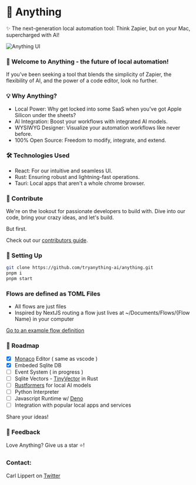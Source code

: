 # 🚀 Anything

✨ The next-generation local automation tool: Think Zapier, but on your Mac, supercharged with AI!

![Anything UI](https://raw.githubusercontent.com/tryanything-ai/anything/main/docs/anything_aug_10.gif)


### 🌟 Welcome to Anything - the future of local automation! 

If you've been seeking a tool that blends the simplicity of Zapier, the flexibility of AI, and the power of a code editor, look no further.

### 💡 Why Anything?

- Local Power: Why get locked into some SaaS when you've got Apple Silicon under the sheets?
- AI Integration: Boost your workflows with integrated AI models.
- WYSIWYG Designer: Visualize your automation workflows like never before.
- 100% Open Source: Freedom to modify, integrate, and extend.

### 🛠 Technologies Used

- React: For our intuitive and seamless UI.
- Rust: Ensuring robust and lightning-fast operations.
- Tauri: Local apps that aren't a whole chrome browser. 

### 🤝 Contribute

We're on the lookout for passionate developers to build with. Dive into our code, bring your crazy ideas, and let's build. 

But first. 

Check out our [contributors guide](https://github.com/tryanything-ai/anything/tree/main/.github/CONTRIBUTING.md).

### 🔧 Setting Up
```bash
git clone https://github.com/tryanything-ai/anything.git
pnpm i
pnpm start 
```

### Flows are defined as TOML Files
- All flows are just files
- Inspired by NextJS routing a flow just lives at ~/Documents/Flows/{Flow Name} in your computer

[Go to an example flow definition](https://github.com/tryanything-ai/anything/tree/main/docs/examples)


### 🤖 Roadmap
- [x] [Monaco](https://github.com/suren-atoyan/monaco-react) Editor ( same as vscode )
- [x] Embeded Sqlite DB
- [ ] Event System ( in progress )
- [ ] Sqlite Vectors - [TinyVector](https://github.com/m1guelpf/tinyvector) in Rust
- [ ] [Rustformers](https://github.com/rustformers/llm) for local AI models 
- [ ] Python Interpreter
- [ ] Javascript Runtime w/ [Deno](https://github.com/denoland/deno)
- [ ] Integration with popular local apps and services

Share your ideas!

### 💌 Feedback
Love Anything? Give us a star ⭐️! 

### Contact: 
Carl Lippert on [Twitter](https://twitter.com/carllippert)

